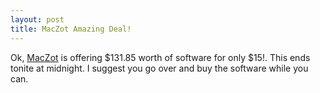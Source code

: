 ```yaml
--- 
layout: post
title: MacZot Amazing Deal!
---
```

Ok, [MacZot](http://maczot.com/discuss/?p=43&from=r00tshell.com) is offering $131.85 worth of software for only $15!. This ends tonite at midnight. I suggest you go over and buy the software while you can.
